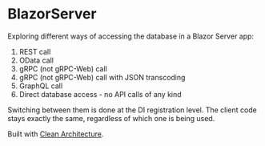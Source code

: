 # BlazorServer

Exploring different ways of accessing the database in a Blazor Server app:

1. REST call
2. OData call
3. gRPC (not gRPC-Web) call
4. gRPC (not gRPC-Web) call with JSON transcoding
5. GraphQL call
6. Direct database access - no API calls of any kind

Switching between them is done at the DI registration level. The client code stays exactly the same, regardless of which one is being used.

Built with [Clean Architecture](https://github.com/ardalis/cleanarchitecture).
